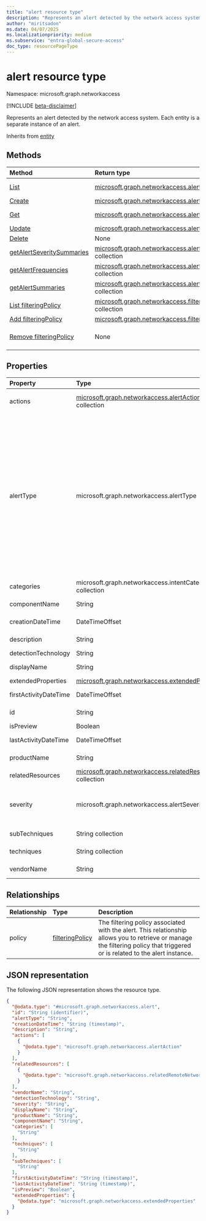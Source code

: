 ```yaml
---
title: "alert resource type"
description: "Represents an alert detected by the network access system. Each entity is a separate instance of an alert."
author: "miritsadon"
ms.date: 04/07/2025
ms.localizationpriority: medium
ms.subservice: "entra-global-secure-access"
doc_type: resourcePageType
---
```


# alert resource type

Namespace: microsoft.graph.networkaccess

[!INCLUDE [beta-disclaimer](../../includes/beta-disclaimer.md)]

Represents an alert detected by the network access system. Each entity is a separate instance of an alert.

Inherits from [entity](../resources/entity.md)

## Methods
|Method|Return type|Description|
|:---|:---|:---|
|[List](../api/networkaccess-networkaccessroot-list-alerts.md)|[microsoft.graph.networkaccess.alert](../resources/networkaccess-alert.md) collection|Get a list of the alert objects and their properties.|
|[Create](../api/networkaccess-networkaccessroot-post-alerts.md)|[microsoft.graph.networkaccess.alert](../resources/networkaccess-alert.md)|Create a new alert object.|
|[Get](../api/networkaccess-alert-get.md)|[microsoft.graph.networkaccess.alert](../resources/networkaccess-alert.md)|Read the properties and relationships of a alert object.|
|[Update](../api/networkaccess-alert-update.md)|[microsoft.graph.networkaccess.alert](../resources/networkaccess-alert.md)|Update the properties of a alert object.|
|[Delete](../api/networkaccess-networkaccessroot-delete-alerts.md)|None|Delete a alert object.|
|[getAlertSeveritySummaries](../api/networkaccess-alert-getalertseveritysummaries.md)|[microsoft.graph.networkaccess.alertSeveritySummary](../resources/networkaccess-alertseveritysummary.md) collection|**TODO: Add Description**|
|[getAlertFrequencies](../api/networkaccess-alert-getalertfrequencies.md)|[microsoft.graph.networkaccess.alertFrequencyPoint](../resources/networkaccess-alertfrequencypoint.md) collection|**TODO: Add Description**|
|[getAlertSummaries](../api/networkaccess-alert-getalertsummaries.md)|[microsoft.graph.networkaccess.alertSummary](../resources/networkaccess-alertsummary.md) collection|**TODO: Add Description**|
|[List filteringPolicy](../api/networkaccess-alert-list-policy.md)|[microsoft.graph.networkaccess.filteringPolicy](../resources/networkaccess-filteringpolicy.md) collection|**TODO: Add a useful description.**|
|[Add filteringPolicy](../api/networkaccess-alert-post-policy.md)|[microsoft.graph.networkaccess.filteringPolicy](../resources/networkaccess-filteringpolicy.md)|Add policy by posting to the policy collection.|
|[Remove filteringPolicy](../api/networkaccess-alert-delete-policy.md)|None|Remove a [microsoft.graph.networkaccess.filteringPolicy](../resources/networkaccess-filteringpolicy.md) object.|

## Properties
|Property|Type|Description|
|:---|:---|:---|
|actions|[microsoft.graph.networkaccess.alertAction](../resources/networkaccess-alertaction.md) collection|List of possible action items to take based on the alert (if applicable).|
|alertType|microsoft.graph.networkaccess.alertType|The type of the alert out of a closed list. **Required.** The possible values are: `unhealthyRemoteNetworks`, `unhealthyConnectors`, `deviceTokenInconsistency`, `crossTenantAnomaly`, `suspiciousProcess`, `threatIntelligenceTransactions`, `unknownFutureValue`, `webContentBlocked`, `malware`, `patientZero`, `dlp`, `fallback`. Use the `Prefer: include-unknown-enum-members` request header to get the following values from this {evolvable enum}(/graph/best-practices-concept#handling-future-members-in-evolvable-enumerations): `webContentBlocked` , `malware` , `patientZero` , `dlp` , `fallback`.|
|categories|microsoft.graph.networkaccess.intentCategory collection|Categories associated with the alert.|
|componentName|String|Component name related to the alert.|
|creationDateTime|DateTimeOffset|The time the alert was created in the system. **Required.**|
|description|String|Text description explaining the alert.|
|detectionTechnology|String|Alert detection technology.|
|displayName|String|The display name of the alert. **Required.**|
|extendedProperties|[microsoft.graph.networkaccess.extendedProperties](../resources/networkaccess-extendedproperties.md)|Extended properties for the alert.|
|firstActivityDateTime|DateTimeOffset|The time of the first activity related to the alert.|
|id|String|Generated identifier for the alert. **Required.** Inherits from [entity](../resources/entity.md)|
|isPreview|Boolean|Indicates if the alert is a preview.|
|lastActivityDateTime|DateTimeOffset|The time of the last activity related to the alert.|
|productName|String|The name of the product that raised the alert.|
|relatedResources|[microsoft.graph.networkaccess.relatedResource](../resources/networkaccess-relatedresource.md) collection|List of related resources to the alert (if applicable).|
|severity|microsoft.graph.networkaccess.alertSeverity|The severity of the alert as it is reported by the provider. **Required.** The possible values are: `informational`, `low`, `medium`, `high`, `unknownFutureValue`.|
|subTechniques|String collection|Sub-techniques associated with the alert.|
|techniques|String collection|Techniques associated with the alert.|
|vendorName|String|The name of the vendor that raised the alert.|

## Relationships
|Relationship|Type|Description|
|:---|:---|:---|
|policy|[filteringPolicy](../resources/networkaccess-filteringpolicy.md)|The filtering policy associated with the alert. This relationship allows you to retrieve or manage the filtering policy that triggered or is related to the alert instance.|

## JSON representation
The following JSON representation shows the resource type.
<!-- {
  "blockType": "resource",
  "keyProperty": "id",
  "@odata.type": "microsoft.graph.networkaccess.alert",
  "openType": false
}
-->
``` json
{
  "@odata.type": "#microsoft.graph.networkaccess.alert",
  "id": "String (identifier)",
  "alertType": "String",
  "creationDateTime": "String (timestamp)",
  "description": "String",
  "actions": [
    {
      "@odata.type": "microsoft.graph.networkaccess.alertAction"
    }
  ],
  "relatedResources": [
    {
      "@odata.type": "microsoft.graph.networkaccess.relatedRemoteNetwork"
    }
  ],
  "vendorName": "String",
  "detectionTechnology": "String",
  "severity": "String",
  "displayName": "String",
  "productName": "String",
  "componentName": "String",
  "categories": [
    "String"
  ],
  "techniques": [
    "String"
  ],
  "subTechniques": [
    "String"
  ],
  "firstActivityDateTime": "String (timestamp)",
  "lastActivityDateTime": "String (timestamp)",
  "isPreview": "Boolean",
  "extendedProperties": {
    "@odata.type": "microsoft.graph.networkaccess.extendedProperties"
  }
}
```
